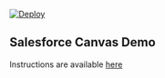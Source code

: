 [![Deploy](https://www.herokucdn.com/deploy/button.png)](https://heroku.com/deploy)

## Salesforce Canvas Demo

Instructions are available [here](http://ccoenraets.github.io/salesforce-developer-advanced/Using-Canvas.html)